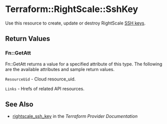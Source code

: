 # Terraform::RightScale::SshKey

Use this resource to create, update or destroy RightScale [SSH keys](http://reference.rightscale.com/api1.5/resources/ResourceSshKeys.html).

## Return Values

### Fn::GetAtt

Fn::GetAtt returns a value for a specified attribute of this type. The following are the available attributes and sample return values.

`ResourceUid` - Cloud resource_uid.

`Links` - Hrefs of related API resources.

## See Also

* [rightscale_ssh_key](https://www.terraform.io/docs/providers/rightscale/r/ssh_key.html) in the _Terraform Provider Documentation_